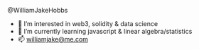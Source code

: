 @WilliamJakeHobbs
- 👀 I’m interested in web3, solidity & data science
- 🌱 I’m currently learning javascript & linear algebra/statistics
- 📫 williamjake@me.com

<!---
WilliamJakeHobbs/WilliamJakeHobbs is a ✨ special ✨ repository because its `README.md` (this file) appears on your GitHub profile.
You can click the Preview link to take a look at your changes.
--->
